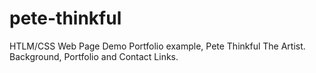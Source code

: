 # pete-thinkful
HTLM/CSS Web Page Demo
Portfolio example, Pete Thinkful The Artist.
Background, Portfolio and Contact Links. 
